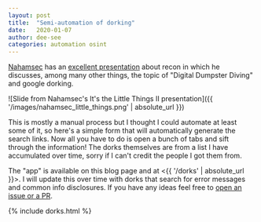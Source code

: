 ```yaml
---
layout: post
title:  "Semi-automation of dorking"
date:   2020-01-07
author: dee-see
categories: automation osint
---
```


[Nahamsec](https://twitter.com/nahamsec) has an [excellent presentation](https://docs.google.com/presentation/d/1xgvEScGZ_ukNY0rmfKz1JN0sn-CgZY_rTp2B_SZvijk/edit#slide=id.g4052c4692d_0_0) about recon in which he discusses, among many other things, the topic of "Digital Dumpster Diving" and google dorking.

![Slide from Nahamsec's It's the Little Things II presentation]({{ '/images/nahamsec_little_things.png' | absolute_url }})  

This is mostly a manual process but I thought I could automate at least some of it, so here's a simple form that will automatically generate the search links. Now all you have to do is open a bunch of tabs and sift through the information! The dorks themselves are from a list I have accumulated over time, sorry if I can't credit the people I got them from.

The "app" is available on this blog page and at <{{ '/dorks' | absolute_url }}>. I will update this over time with dorks that search for error messages and common info disclosures. If you have any ideas feel free to <a href="{{ site.repo }}">open an issue or a PR</a>.

{% include dorks.html %}

